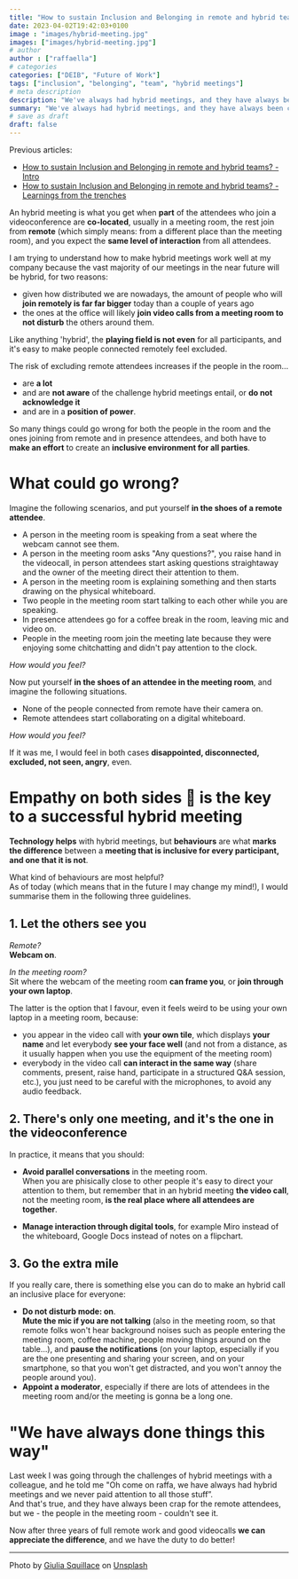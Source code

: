 ```yaml
---
title: "How to sustain Inclusion and Belonging in remote and hybrid teams? - Hybrid Meetings"
date: 2023-04-02T19:42:03+0100
image : "images/hybrid-meeting.jpg"
images: ["images/hybrid-meeting.jpg"]
# author
author : ["raffaella"]
# categories
categories: ["DEIB", "Future of Work"]
tags: ["inclusion", "belonging", "team", "hybrid meetings"]
# meta description
description: "We've always had hybrid meetings, and they have always been crap for the remote attendees, but we couldn't see it. Now after 3 years of full remote work and good videocalls we can appreciate the difference, and we have the duty to do better."
summary: "We've always had hybrid meetings, and they have always been crap for the remote attendees, but we couldn't see it. Now after 3 years of full remote work and good videocalls we can appreciate the difference, and we have the duty to do better."
# save as draft
draft: false
---
```

Previous articles: 
- [How to sustain Inclusion and Belonging in remote and hybrid teams? - Intro](https://raffaellarossini.com/blog/20230319_inclusion-and-belonging/)
- [How to sustain Inclusion and Belonging in remote and hybrid teams? - Learnings from the trenches](https://raffaellarossini.com/blog/20230324_inclusion-and-belonging-learnings/)

An hybrid meeting is what you get when **part** of the attendees who join a videoconference are **co-located**, usually in a meeting room, the rest join from **remote** (which simply means: from a different place than the meeting room), and you expect the **same level of interaction** from all attendees.

I am trying to understand how to make hybrid meetings work well at my company because the vast majority of our meetings in the near future will be hybrid, for two reasons:
- given how distributed we are nowadays, the amount of people who will **join remotely is far far bigger** today than a couple of years ago
- the ones at the office will likely **join video calls from a meeting room to not disturb** the others around them.

Like anything 'hybrid', the **playing field is not even** for all participants, and it's easy to make people connected remotely feel excluded.

The risk of excluding remote attendees increases if the people in the room…
- are **a lot**
- and are **not aware** of the challenge hybrid meetings entail, or **do not acknowledge it**
- and are in a **position of power**.

So many things could go wrong for both the people in the room and the ones joining from remote and in presence attendees, and both have to **make an effort** to create an **inclusive environment for all parties**.

# What could go wrong? 
Imagine the following scenarios, and put yourself **in the shoes of a remote attendee**.

- A person in the meeting room is speaking from a seat where the webcam cannot see them.
- A person in the meeting room asks "Any questions?", you raise hand in the videocall, in person attendees start asking questions straightaway and the owner of the meeting direct their attention to them.
- A person in the meeting room is explaining something and then starts drawing on the physical whiteboard.
- Two people in the meeting room start talking to each other while you are speaking.
- In presence attendees go for a coffee break in the room, leaving mic and video on.
- People in the meeting room join the meeting late because they were enjoying some chitchatting and didn't pay attention to the clock.

_How would you feel?_

Now put yourself **in the shoes of an attendee in the meeting room**, and imagine the following situations.

- None of the people connected from remote have their camera on.
- Remote attendees start collaborating on a digital whiteboard.

_How would you feel?_

If it was me, I would feel in both cases **disappointed, disconnected, excluded, not seen, angry**, even.

# **Empathy on both sides** :open_hands: is the key to a successful hybrid meeting

**Technology helps** with hybrid meetings, but **behaviours** are what **marks the difference** between a **meeting that is inclusive for every participant, and one that it is not**. 

What kind of behaviours are most helpful?<br>
As of today (which means that in the future I may change my mind!), I would summarise them in the following three guidelines.

## 1. Let the others see you
_Remote?_<br>
**Webcam on**.

_In the meeting room?_<br> 
Sit where the webcam of the meeting room **can frame you**, or **join through your own laptop**.<br>

The latter is the option that I favour, even it feels weird to be using your own laptop in a meeting room, because:
- you appear in the video call with **your own tile**, which displays **your name** and let everybody **see your face well** (and not from a distance, as it usually happen when you use the equipment of the meeting room)
- everybody in the video call **can interact in the same way** (share comments, present, raise hand, participate in a structured Q&A session, etc.), you just need to be careful with the microphones, to avoid any audio feedback. 

## 2. There's only one meeting, and it's the one in the videoconference
In practice, it means that you should:

- **Avoid parallel conversations** in the meeting room.<br>
When you are phisically close to other people it's easy to direct your attention to them, but remember that in an hybrid meeting **the video call**, not the meeting room, **is the real place where all attendees are together**. 

- **Manage interaction through digital tools**, for example Miro instead of the whiteboard, Google Docs instead of notes on a flipchart.

## 3. Go the extra mile
If you really care, there is something else you can do to make an hybrid call an inclusive place for everyone:

- **Do not disturb mode: on**.<br>
**Mute the mic if you are not talking** (also in the meeting room, so that remote folks won't hear background noises such as people entering the meeting room, coffee machine, people moving things around on the table…), and **pause the notifications** (on your laptop, especially if you are the one presenting and sharing your screen, and on your smartphone, so that you won't get distracted, and you won't annoy the people around you).
- **Appoint a moderator**, especially if there are lots of attendees in the meeting room and/or the meeting is gonna be a long one. 

# "We have always done things this way"
Last week I was going through the challenges of hybrid meetings with a colleague, and he told me "Oh come on raffa, we have always had hybrid meetings and we never paid attention to all those stuff”.<br>
And that's true, and they have always been crap for the remote attendees, but we - the people in the meeting room - couldn't see it.

Now after three years of full remote work and good videocalls **we can appreciate the difference**, and we have the duty to do better! 

---
Photo by [Giulia Squillace](https://unsplash.com/@giuliasq) on [Unsplash](https://unsplash.com/photos/9zAgiIVdsu8)